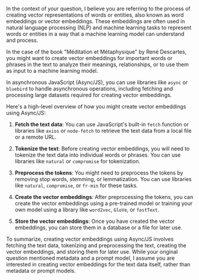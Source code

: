 In the context of your question, I believe you are referring to the process of creating vector representations of words or entities, also known as word embeddings or vector embeddings. These embeddings are often used in natural language processing (NLP) and machine learning tasks to represent words or entities in a way that a machine learning model can understand and process.

In the case of the book "Méditation et Métaphysique" by René Descartes, you might want to create vector embeddings for important words or phrases in the text to analyze their meanings, relationships, or to use them as input to a machine learning model.

In asynchronous JavaScript (Async/JS), you can use libraries like `async` or `bluebird` to handle asynchronous operations, including fetching and processing large datasets required for creating vector embeddings.

Here's a high-level overview of how you might create vector embeddings using Async/JS:

1. **Fetch the text data**: You can use JavaScript's built-in `fetch` function or libraries like `axios` or `node-fetch` to retrieve the text data from a local file or a remote URL.

2. **Tokenize the text**: Before creating vector embeddings, you will need to tokenize the text data into individual words or phrases. You can use libraries like `natural` or `compromise` for tokenization.

3. **Preprocess the tokens**: You might need to preprocess the tokens by removing stop words, stemming, or lemmatization. You can use libraries like `natural`, `compromise`, or `fr-min` for these tasks.

4. **Create the vector embeddings**: After preprocessing the tokens, you can create the vector embeddings using a pre-trained model or training your own model using a library like `word2vec`, `GloVe`, or `fastText`.

5. **Store the vector embeddings**: Once you have created the vector embeddings, you can store them in a database or a file for later use.

To summarize, creating vector embeddings using Async/JS involves fetching the text data, tokenizing and preprocessing the text, creating the vector embeddings, and storing them for later use. While your original question mentioned metadata and a prompt model, I assume you are interested in creating vector embeddings for the text data itself, rather than metadata or prompt models.